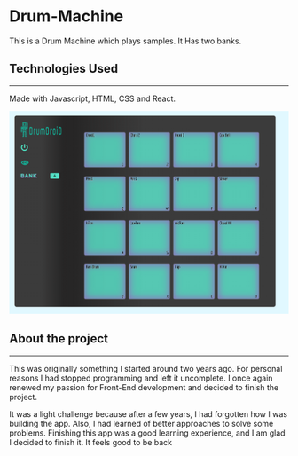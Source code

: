 # Drum-Machine

This is a Drum Machine which plays samples. It Has two banks.

## Technologies Used

---

Made with Javascript, HTML, CSS and React.

![Drum Droid image](DrumDroid.png)

## About the project

---

This was originally something I started around two years ago. For personal reasons I had stopped programming and left it uncomplete. I once again renewed my passion for Front-End development and decided to finish the project.

It was a light challenge because after a few years, I had forgotten how I was building the app. Also, I had learned of better approaches to solve some problems. Finishing this app was a good learning experience, and I am glad I decided to finish it. It feels good to be back
